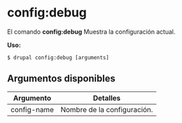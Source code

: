 # config:debug
El comando **config:debug** Muestra la configuración actual.

**Uso:**
```
$ drupal config:debug [arguments] 
```

## Argumentos disponibles
Argumento | Detalles
---------|-------------
config-name | Nombre de la configuración.

